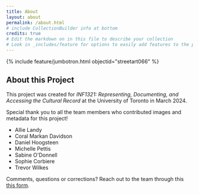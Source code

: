 ```yaml
---
title: About
layout: about
permalink: /about.html
# include CollectionBuilder info at bottom
credits: true
# Edit the markdown on in this file to describe your collection
# Look in _includes/feature for options to easily add features to the page
---
```


{% include feature/jumbotron.html objectid="streetart066" %} 

## About this Project

This project was created for *INF1321: Representing, Documenting, and Accessing the Cultural Record* at the University of Toronto in March 2024.

Special thank you to all the team members who contributed images and metadata for this project!

- Allie Landy
- Coral Markan Davidson
- Daniel Hoogsteen
- Michelle Pettis
- Sabine O'Donnell
- Sophie Corbiere
- Trevor Wilkes

Comments, questions or corrections? Reach out to the team through this <a href="https://forms.gle/Pup4CNpaB8YogNM3A">this form</a>.